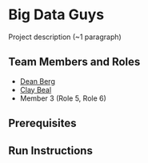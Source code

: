 # Big Data Guys

Project description (~1 paragraph)

## Team Members and Roles

* [Dean Berg](https://github.com/DeanB27/CIS350-HW2-Berg)
* [Clay Beal](https://github.com/clayster4004/CIS350-HW2-Beal)
* Member 3 (Role 5, Role 6)

## Prerequisites

## Run Instructions
